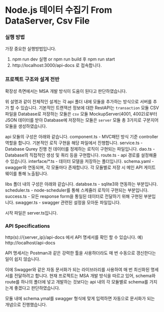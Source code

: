 # Node.js 데이터 수집기 From DataServer, Csv File

### 실행 방법
가장 중요한 실행방법입니다.
1) npm run dev 실행 or npm run build 후 npm run start
2) http://localhost:3000/api-docs 로 접속합니다.

### 프로젝트 구조와 설계 전반
확장성 측면에서는 MSA 개발 방식이 도움이 된다고 판단하였습니다.

위 설명과 같이 전체적인 설계는 각 api 폴더 내에 모듈을 추가하는 방식으로 서버를 추가 할 수 있습니다.
기본적인 트랜잭션 정보에 대한 RestAPI는 `transaction` 모듈
CSV 파일을 Database로 저장하는 모듈은 `csv` 모듈
MockupServer(4001, 4002)로부터 JSON 데이터를 받아 Database에 저장하는 모듈은 `server` 모듈
총 3가지로 구분지어 모듈을 생성하였습니다.

api 모듈의 구성은 아래와 같습니다. 
component.ts - MVC패턴 방식 기준 controller 역할을 합니다. 기본적인 로직 구현을 해당 파일에서 진행합니다.
service.ts - Database Qurey 진행 전 데이터를 정제하는 로직이 구현되는 파일입니다.
dao.ts - Database의 직접적인 생성 및 쿼리 등을 구현합니다.
route.ts - api 경로를 설정해줄 수 있습니다.
interface/*.ts - 데이터 모델을 저장하는 폴더입니다.
schema.yaml - swagger와 연동되며, 각 모듈마다 존재합니다. 각 모듈별로 저장 시 메인 API 게이트웨이를 통해 노출됩니다.

libs 폴더 내의 구성은 아래와 같습니다.
databse.ts - sqlite3와 연동하는 부분입니다.
scheduler.ts - node-scheduler를 통해 스케쥴러 로직이 구현되는 부분입니다.
success.ts - 모든 response form을 통일된 데이터로 전달하기 위해 구현된 부분입니다.
swagger.ts - swagger 관련된 설정을 모아둔 파일입니다.

시작 파일은 server.ts입니다.

### API Specifications
http(s)://{server_ip}/api-docs 에서 API 명세서를 확인 할 수 있습니다.
예) http://localhost/api-docs

API 명세서는 Postman과 같은 강력한 툴을 사용하더라도 매 번 수동으로 갱신한다는 일이 쉽지 않습니다.

이에 Swagger와 같은 자동 문서화가 되는 라이브러리를 사용하여 매 번 최신화된 명세서를 전달하려고 합니다.
현재 프로젝트는 MSA 개발 방식을 따르고 있어, schema와 route를 하나의 폴더에 넣고 개발하는 것보다는
api 내의 각 모듈별로 schema를 가지는게 좋겠다고 판단하였습니다.

모듈 내에 schema.ymal를 swagger 형식에 맞게 입력하면 자동으로 문서화가 되는 개념으로 진행했습니다.
